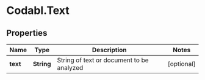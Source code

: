 # Codabl.Text

## Properties
Name | Type | Description | Notes
------------ | ------------- | ------------- | -------------
**text** | **String** | String of text or document to be analyzed | [optional] 


